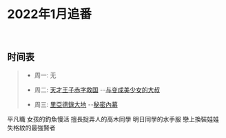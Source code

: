 # 2022年1月追番

&nbsp;

## 时间表

> * 周一:   无
> 
> * 周二:   [天才王子赤字救国](https://www.bilibili.com/bangumi/play/ss40142/)
> --[与变成美少女的大叔](https://www.bilibili.com/bangumi/play/ss40516/)
> 
> * 周三:   [里亞德錄大地](https://www.bilibili.com/bangumi/play/ss40134/)
> --[秘密內幕](https://www.bilibili.com/bangumi/play/ss40257/)

平凡職
女孩的釣魚慢活
擅長捉弄人的高木同學
明日同學的水手服
戀上換裝娃娃
失格紋的最強賢者

